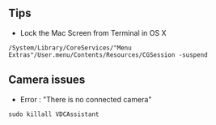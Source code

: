## Tips
*  Lock the Mac Screen from Terminal in OS X
```
/System/Library/CoreServices/"Menu Extras"/User.menu/Contents/Resources/CGSession -suspend
```

## Camera issues
* Error : "There is no connected camera" 
```
sudo killall VDCAssistant
```
